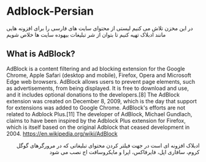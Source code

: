 # Adblock-Persian
در این مخزن تلاش می کنیم لیستی از محتوای سایت های فارسی را برای افزونه هایی مانند ادبلاک تهیه کنیم تا بتوان از شر تبلیغات بیهوده سایت ها خلاص شویم


## What is AdBlock?

AdBlock is a content filtering and ad blocking extension for the Google Chrome, Apple Safari (desktop and mobile), Firefox, Opera and Microsoft Edge web browsers.
AdBlock allows users to prevent page elements, such as advertisements, from being displayed. It is free to download and use, and it includes optional donations to the developers.[8] The AdBlock extension was created on December 8, 2009, which is the day that support for extensions was added to Google Chrome.
AdBlock's efforts are not related to Adblock Plus.[11] The developer of AdBlock, Michael Gundlach, claims to have been inspired by the Adblock Plus extension for Firefox, which is itself based on the original Adblock that ceased development in 2004.
https://en.wikipedia.org/wiki/AdBlock
<div dir="rtl">
ادبلاک افزونه ای است در جهت فیلتر کردن محتوای تبلیغاتی که در مرورگرهای گوگل کروم، سافاری اپل، فایرفاکس، اپرا و مایکروسافت اج نصب می شود
</div>
